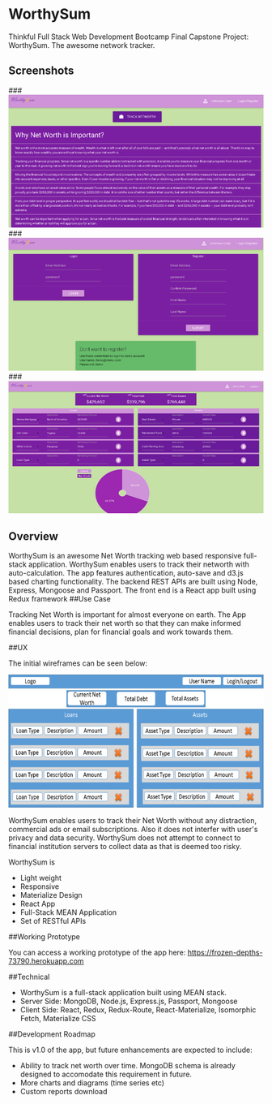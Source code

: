# WorthySum

Thinkful Full Stack Web Development Bootcamp Final Capstone Project: WorthySum. The awesome network tracker.

## Screenshots

###![Screenshots](https://raw.githubusercontent.com/niketarachhadia/worthysum/master/client/public/screen1.png)
###![Screenshots](https://raw.githubusercontent.com/niketarachhadia/worthysum/master/client/public/screen2.png)
###![Screenshots](https://raw.githubusercontent.com/niketarachhadia/worthysum/master/client/public/screen3.png)

## Overview

WorthySum is an awesome Net Worth tracking web based responsive full-stack application. WorthySum enables users to track their networth with auto-calculation. The app features authentication, auto-save and d3.js based charting functionality. The backend REST APIs are built using Node, Express, Mongoose and Passport. The front end is a React app built using Redux framework
##Use Case

Tracking Net Worth is important for almost everyone on earth. The App enables users to track their net worth so that they can make informed financial decisions, plan for financial goals and work towards them.

##UX

The initial wireframes can be seen below:

![Initial Wireframes](https://raw.githubusercontent.com/niketarachhadia/worthysum/master/client/public/mock1.png)

WorthySum enables users to track their Net Worth without any distraction, commercial ads or email subscriptions. Also it does not interfer with user's privacy and data security. WorthySum does not attempt to connect to financial institution servers to collect data as that is deemed too risky.

WorthySum is
* Light weight
* Responsive
* Materialize Design
* React App
* Full-Stack MEAN Application
* Set of RESTful APIs

##Working Prototype

You can access a working prototype of the app here: https://frozen-depths-73790.herokuapp.com

##Technical

* WorthySum is a full-stack application built using MEAN stack. 
* Server Side: MongoDB, Node.js, Express.js, Passport, Mongoose
* Client Side: React, Redux, Redux-Route, React-Materialize, Isomorphic Fetch, Materialize CSS

##Development Roadmap

This is v1.0 of the app, but future enhancements are expected to include:

* Ability to track net worth over time. MongoDB schema is already designed to accomodate this requirement in future.
* More charts and diagrams (time series etc)
* Custom reports download

